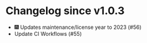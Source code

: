 # Changelog since v1.0.3
- 🎆 Updates maintenance/license year to 2023 (#56) 
- Update CI Workflows (#55) 

